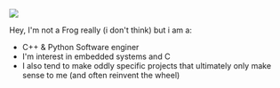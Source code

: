 ![](https://media2.giphy.com/media/v1.Y2lkPTc5MGI3NjExdDJ1aWZ6MjhpaWE0NWdpazUzYmdndWk1MWRrdmtzbjZrYjIyOXF6cyZlcD12MV9naWZzX3NlYXJjaCZjdD1n/vL8jVjKkqbVh2qdFj0/200.webp)

Hey, I'm not a Frog really (i don't think) but i am a:
* C++ & Python Software enginer
* I'm interest in embedded systems and C
* I also tend to make oddly specific projects that ultimately only make sense to me (and often reinvent the wheel)

